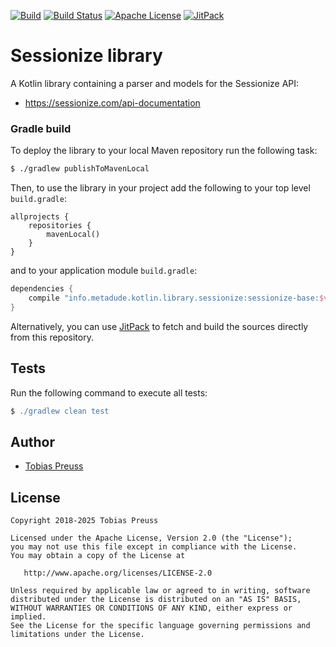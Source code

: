 [![Build](https://github.com/johnjohndoe/sessionize/actions/workflows/build.yaml/badge.svg)](https://github.com/johnjohndoe/sessionize/actions/workflows/build.yaml) [![Build Status](https://app.travis-ci.com/johnjohndoe/sessionize.svg?token=UPoEhXykQ9pcGiExgqsH&branch=master)](https://app.travis-ci.com/johnjohndoe/sessionize) [![Apache License](http://img.shields.io/badge/license-Apache%20License%202.0-lightgrey.svg)](http://choosealicense.com/licenses/apache-2.0/) [![JitPack](https://jitpack.io/v/johnjohndoe/sessionize.svg)][jitpack-sessionize]

# Sessionize library

A Kotlin library containing a parser and models for the Sessionize API:

* https://sessionize.com/api-documentation


### Gradle build

To deploy the library to your local Maven repository run the following task:

```bash
$ ./gradlew publishToMavenLocal
```

Then, to use the library in your project add the following to
your top level `build.gradle`:

```
allprojects {
    repositories {
        mavenLocal()
    }
}
```

and to your application module `build.gradle`:


```groovy
dependencies {
    compile "info.metadude.kotlin.library.sessionize:sessionize-base:$version"
}
```

Alternatively, you can use [JitPack][jitpack-sessionize] to fetch and
build the sources directly from this repository.


## Tests

Run the following command to execute all tests:

```groovy
$ ./gradlew clean test
```

## Author

* [Tobias Preuss][tobias-preuss]

## License

    Copyright 2018-2025 Tobias Preuss

    Licensed under the Apache License, Version 2.0 (the "License");
    you may not use this file except in compliance with the License.
    You may obtain a copy of the License at

       http://www.apache.org/licenses/LICENSE-2.0

    Unless required by applicable law or agreed to in writing, software
    distributed under the License is distributed on an "AS IS" BASIS,
    WITHOUT WARRANTIES OR CONDITIONS OF ANY KIND, either express or implied.
    See the License for the specific language governing permissions and
    limitations under the License.


[jitpack-sessionize]: https://jitpack.io/#johnjohndoe/sessionize
[tobias-preuss]: https://github.com/johnjohndoe
